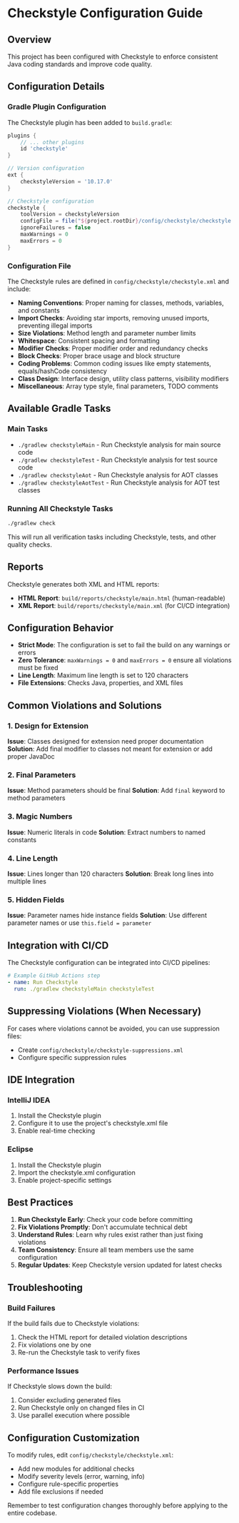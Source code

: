 # Checkstyle Configuration Guide

## Overview

This project has been configured with Checkstyle to enforce consistent Java coding standards and improve code quality.

## Configuration Details

### Gradle Plugin Configuration

The Checkstyle plugin has been added to `build.gradle`:

```gradle
plugins {
    // ... other plugins
    id 'checkstyle'
}

// Version configuration
ext {
    checkstyleVersion = '10.17.0'
}

// Checkstyle configuration
checkstyle {
    toolVersion = checkstyleVersion
    configFile = file("${project.rootDir}/config/checkstyle/checkstyle.xml")
    ignoreFailures = false
    maxWarnings = 0
    maxErrors = 0
}
```

### Configuration File

The Checkstyle rules are defined in `config/checkstyle/checkstyle.xml` and include:

- **Naming Conventions**: Proper naming for classes, methods, variables, and constants
- **Import Checks**: Avoiding star imports, removing unused imports, preventing illegal imports
- **Size Violations**: Method length and parameter number limits
- **Whitespace**: Consistent spacing and formatting
- **Modifier Checks**: Proper modifier order and redundancy checks
- **Block Checks**: Proper brace usage and block structure
- **Coding Problems**: Common coding issues like empty statements, equals/hashCode consistency
- **Class Design**: Interface design, utility class patterns, visibility modifiers
- **Miscellaneous**: Array type style, final parameters, TODO comments

## Available Gradle Tasks

### Main Tasks

- `./gradlew checkstyleMain` - Run Checkstyle analysis for main source code
- `./gradlew checkstyleTest` - Run Checkstyle analysis for test source code
- `./gradlew checkstyleAot` - Run Checkstyle analysis for AOT classes
- `./gradlew checkstyleAotTest` - Run Checkstyle analysis for AOT test classes

### Running All Checkstyle Tasks

```bash
./gradlew check
```

This will run all verification tasks including Checkstyle, tests, and other quality checks.

## Reports

Checkstyle generates both XML and HTML reports:

- **HTML Report**: `build/reports/checkstyle/main.html` (human-readable)
- **XML Report**: `build/reports/checkstyle/main.xml` (for CI/CD integration)

## Configuration Behavior

- **Strict Mode**: The configuration is set to fail the build on any warnings or errors
- **Zero Tolerance**: `maxWarnings = 0` and `maxErrors = 0` ensure all violations must be fixed
- **Line Length**: Maximum line length is set to 120 characters
- **File Extensions**: Checks Java, properties, and XML files

## Common Violations and Solutions

### 1. Design for Extension

**Issue**: Classes designed for extension need proper documentation
**Solution**: Add final modifier to classes not meant for extension or add proper JavaDoc

### 2. Final Parameters

**Issue**: Method parameters should be final
**Solution**: Add `final` keyword to method parameters

### 3. Magic Numbers

**Issue**: Numeric literals in code
**Solution**: Extract numbers to named constants

### 4. Line Length

**Issue**: Lines longer than 120 characters
**Solution**: Break long lines into multiple lines

### 5. Hidden Fields

**Issue**: Parameter names hide instance fields
**Solution**: Use different parameter names or use `this.field = parameter`

## Integration with CI/CD

The Checkstyle configuration can be integrated into CI/CD pipelines:

```yaml
# Example GitHub Actions step
- name: Run Checkstyle
  run: ./gradlew checkstyleMain checkstyleTest
```

## Suppressing Violations (When Necessary)

For cases where violations cannot be avoided, you can use suppression files:

- Create `config/checkstyle/checkstyle-suppressions.xml`
- Configure specific suppression rules

## IDE Integration

### IntelliJ IDEA

1. Install the Checkstyle plugin
2. Configure it to use the project's checkstyle.xml file
3. Enable real-time checking

### Eclipse

1. Install the Checkstyle plugin
2. Import the checkstyle.xml configuration
3. Enable project-specific settings

## Best Practices

1. **Run Checkstyle Early**: Check your code before committing
2. **Fix Violations Promptly**: Don't accumulate technical debt
3. **Understand Rules**: Learn why rules exist rather than just fixing violations
4. **Team Consistency**: Ensure all team members use the same configuration
5. **Regular Updates**: Keep Checkstyle version updated for latest checks

## Troubleshooting

### Build Failures

If the build fails due to Checkstyle violations:

1. Check the HTML report for detailed violation descriptions
2. Fix violations one by one
3. Re-run the Checkstyle task to verify fixes

### Performance Issues

If Checkstyle slows down the build:

1. Consider excluding generated files
2. Run Checkstyle only on changed files in CI
3. Use parallel execution where possible

## Configuration Customization

To modify rules, edit `config/checkstyle/checkstyle.xml`:

- Add new modules for additional checks
- Modify severity levels (error, warning, info)
- Configure rule-specific properties
- Add file exclusions if needed

Remember to test configuration changes thoroughly before applying to the entire codebase.